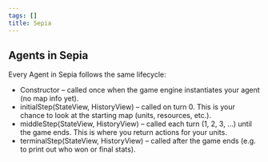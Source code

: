 ```yaml
---
tags: []
title: Sepia
---
```


## Agents in Sepia

Every Agent in Sepia follows the same lifecycle:

- Constructor – called once when the game engine instantiates your agent (no map info yet).
- initialStep(StateView, HistoryView) – called on turn 0. This is your chance to look at the starting map (units, resources, etc.).
- middleStep(StateView, HistoryView) – called each turn (1, 2, 3, …) until the game ends. This is where you return actions for your units.
- terminalStep(StateView, HistoryView) – called after the game ends (e.g. to print out who won or final stats).
